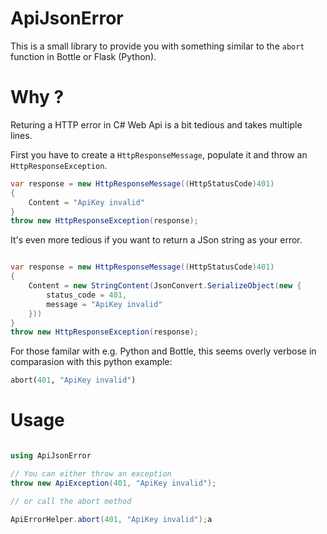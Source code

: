 # ApiJsonError

This is a small library to provide you with something similar to the `abort` function in Bottle or Flask (Python). 

# Why ?

Returing a HTTP error in C# Web Api is a bit tedious and takes multiple lines. 

First you have to create a `HttpResponseMessage`, populate it and throw an `HttpResponseException`. 

```c#
var response = new HttpResponseMessage((HttpStatusCode)401)
{
    Content = "ApiKey invalid"
}
throw new HttpResponseException(response);
```

It's even more tedious if you want to return a JSon string as your error.

```c#

var response = new HttpResponseMessage((HttpStatusCode)401)
{
    Content = new StringContent(JsonConvert.SerializeObject(new {
        status_code = 401,
        message = "ApiKey invalid"
    }))
}
throw new HttpResponseException(response);
```

For those familar with e.g. Python and Bottle, this seems overly verbose in comparasion with this python example:

```python
abort(401, "ApiKey invalid")
```

# Usage

```c#

using ApiJsonError

// You can either throw an exception
throw new ApiException(401, "ApiKey invalid");

// or call the abort method

ApiErrorHelper.abort(401, "ApiKey invalid");a
```